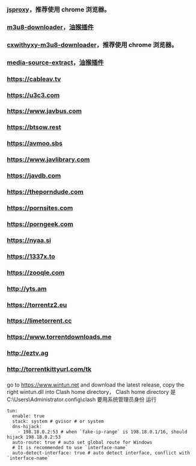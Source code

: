  ### [jsproxy](https://gxggsrmyy.github.io/jsproxy/)，推荐使用 chrome 浏览器。

 ### [m3u8-downloader](https://gxggsrmyy.github.io/m3u8-downloader/)，[油猴插件](https://gxggsrmyy.github.io/m3u8-downloader/m3u8-downloader.user.js)

 ### [cxwithyxy-m3u8-downloader](https://gxggsrmyy.github.io/cxwithyxy-m3u8-downloader/)，推荐使用 chrome 浏览器。

 ### [media-source-extract](https://gxggsrmyy.github.io/media-source-extract/extract-code.js)，[油猴插件](https://gxggsrmyy.github.io/media-source-extract/media-source-extract.user.js)


  ### https://cableav.tv
  ### https://u3c3.com
  ### https://www.javbus.com
  ### https://btsow.rest
  ### https://avmoo.sbs
  ### https://www.javlibrary.com
  ### https://javdb.com
  ### https://theporndude.com
  ### https://pornsites.com
  ### https://porngeek.com
  ### https://nyaa.si
  ### https://1337x.to
  ### https://zooqle.com
  ### http://yts.am
  ### https://torrentz2.eu
  ### https://limetorrent.cc
  ### https://www.torrentdownloads.me
  ### http://eztv.ag
  ### http://torrentkittyurl.com/tk


 ###   
 ### 
go to https://www.wintun.net and download the latest release, copy the right wintun.dll into Clash home directory，
Clash home directory 是  C:\Users\Administrator\.config\clash
要用系统管理员身份 运行

```
tun:
  enable: true
  stack: system # gvisor # or system
  dns-hijack:
    - 198.18.0.2:53 # when `fake-ip-range` is 198.18.0.1/16, should hijack 198.18.0.2:53
  auto-route: true # auto set global route for Windows
  # It is recommended to use `interface-name`
  auto-detect-interface: true # auto detect interface, conflict with `interface-name`
```